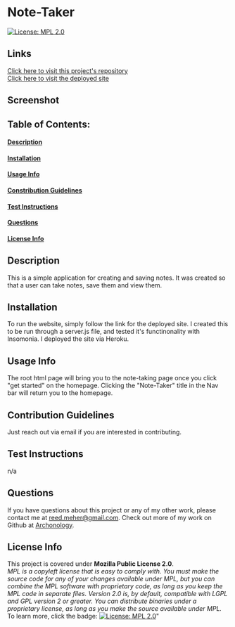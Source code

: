 # Note-Taker
[![License: MPL 2.0](https://img.shields.io/badge/License-MPL_2.0-brightgreen.svg)](https://opensource.org/licenses/MPL-2.0)
## Links
[Click here to visit this project's repository](https://github.com/archonology/Note-Taker)<br>
[Click here to visit the deployed site](https://github.com/archonology/Note-Taker)

## Screenshot

## Table of Contents:
#### [Description](https://github.com/archonology/Pro-Readme-Generator/blob/main/README.md#description)
#### [Installation](https://github.com/archonology/Pro-Readme-Generator/blob/main/README.md#installation)
#### [Usage Info](https://github.com/archonology/Pro-Readme-Generator/blob/main/README.md#usage-info)
#### [Constribution Guidelines](https://github.com/archonology/Pro-Readme-Generator/blob/main/README.md#constribution-guidelines)
#### [Test Instructions](https://github.com/archonology/Pro-Readme-Generator/blob/main/README.md#test-instructions)
#### [Questions](https://github.com/archonology/Pro-Readme-Generator/blob/main/README.md#questions)
#### [License Info](https://github.com/archonology/Pro-Readme-Generator/blob/main/README.md#license-info)

## Description
This is a simple application for creating and saving notes. It was created so that a user can take notes, save them and view them.  
    
## Installation
To run the website, simply follow the link for the deployed site. I created this  to be run through a server.js  file, and tested it's functinonality with  Insomonia.  I deployed the site via Heroku. 

## Usage Info
The root html page will bring you to the note-taking page once you click "get started" on the homepage. Clicking the "Note-Taker" title in the Nav bar will return you to the homepage.

## Contribution Guidelines
Just reach out via email if you are interested in contributing. 

## Test Instructions
n/a

## Questions
If you have questions about this project or any of my other work, please contact me at reed.meher@gmail.com. Check out more of my work on Github at [Archonology](https://github.com/Archonology).
    
## License Info
This project is covered under **Mozilla Public License 2.0**. 
<br>
*MPL is a copyleft license that is easy to comply with. You must make the source code for any of your changes available under MPL, but you can combine the MPL software with proprietary code, as long as you keep the MPL code in separate files. Version 2.0 is, by default, compatible with LGPL and GPL version 2 or greater. You can distribute binaries under a proprietary license, as long as you make the source available under MPL.* 
<br>
To learn more, click the badge: [![License: MPL 2.0](https://img.shields.io/badge/License-MPL_2.0-brightgreen.svg)](https://opensource.org/licenses/MPL-2.0)"